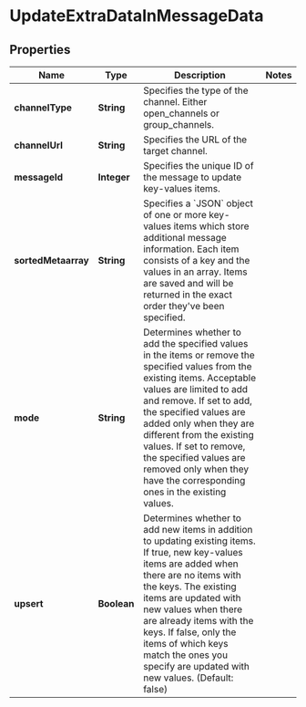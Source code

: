 

# UpdateExtraDataInMessageData


## Properties

| Name | Type | Description | Notes |
|------------ | ------------- | ------------- | -------------|
|**channelType** | **String** | Specifies the type of the channel. Either open_channels or group_channels. |  |
|**channelUrl** | **String** | Specifies the URL of the target channel. |  |
|**messageId** | **Integer** | Specifies the unique ID of the message to update key-values items. |  |
|**sortedMetaarray** | **String** | Specifies a &#x60;JSON&#x60; object of one or more key-values items which store additional message information. Each item consists of a key and the values in an array. Items are saved and will be returned in the exact order they&#39;ve been specified. |  |
|**mode** | **String** | Determines whether to add the specified values in the items or remove the specified values from the existing items. Acceptable values are limited to add and remove. If set to add, the specified values are added only when they are different from the existing values. If set to remove, the specified values are removed only when they have the corresponding ones in the existing values. |  |
|**upsert** | **Boolean** | Determines whether to add new items in addition to updating existing items. If true, new key-values items are added when there are no items with the keys. The existing items are updated with new values when there are already items with the keys. If false, only the items of which keys match the ones you specify are updated with new values. (Default: false) |  |



